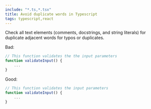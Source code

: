 ```yaml
---
include: "*.ts,*.tsx"
title: Avoid duplicate words in Typescript
tags: typescript,react
---
```


Check all text elements (comments, docstrings, and string literals) for duplicate adjacent words for typos or duplicates.

Bad:

```typescript
// This function validates the the input parameters
function validateInput() {
    ...
}
```

Good:

```typescript
// This function validates the input parameters
function validateInput() {
    ...
}
```
